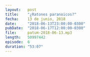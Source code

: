```yaml
---
layout:   post
title:    "¿Ratones paranoicos?"
fecha:    13 de junio, 2018
date:     "2018-06-13T23:00:00-0300"
pubDate:  "2018-06-17T12:00:00-0300"
file:     patum-2018-06-13.mp3
length:   50997442
episode:  6
duration: "53:07"
---
```

